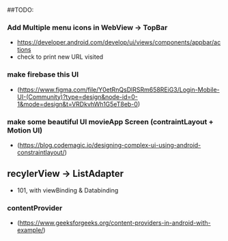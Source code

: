 ##TODO: 

### Add Multiple menu icons in WebView -> TopBar 
- https://developer.android.com/develop/ui/views/components/appbar/actions 
- check to print new URL visited   

### make firebase this UI 
- (https://www.figma.com/file/Y0etRnQsDlRSRm658REiG3/Login-Mobile-UI-(Community)?type=design&node-id=0-1&mode=design&t=VRDkvhWh1G5eT8eb-0)

### make some beautiful UI movieApp Screen (contraintLayout + Motion UI)
- (https://blog.codemagic.io/designing-complex-ui-using-android-constraintlayout/)

## recylerView -> ListAdapter  
- 101, with viewBinding & Databinding

### contentProvider
-  (https://www.geeksforgeeks.org/content-providers-in-android-with-example/)


